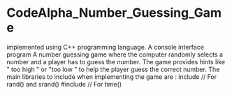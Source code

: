 # CodeAlpha_Number_Guessing_Game
implemented using C++ programming language.
A console interface program
A number guessing game where the computer randomly selects a number and a player has to guess the number.
The game provides hints like " too high " or "too low " to help the player guess the correct number.
The main libraries to include when implementing the game are :
include <cstdlib>   // For rand() and srand()
#include <ctime>     // For time()
